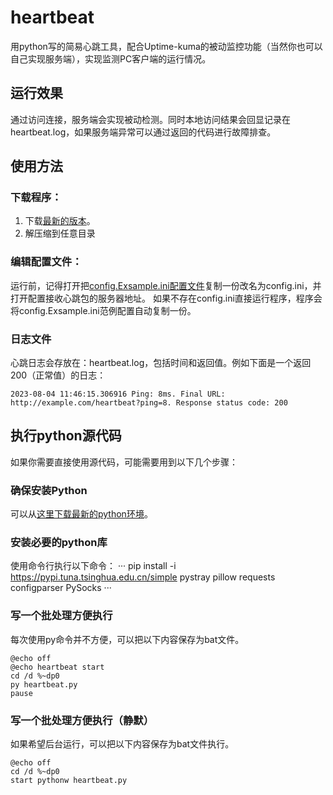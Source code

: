 # heartbeat
用python写的简易心跳工具，配合Uptime-kuma的被动监控功能（当然你也可以自己实现服务端），实现监测PC客户端的运行情况。

## 运行效果
通过访问连接，服务端会实现被动检测。同时本地访问结果会回显记录在heartbeat.log，如果服务端异常可以通过返回的代码进行故障排查。

## 使用方法

### 下载程序：
1. 下载[最新的版本](https://github.com/yshtcn/heartbeat/releases)。
2. 解压缩到任意目录

### 编辑配置文件：
运行前，记得打开把[config.Exsample.ini配置文件](https://github.com/yshtcn/heartbeat/blob/main/config.Exsample.ini)复制一份改名为config.ini，并打开配置接收心跳包的服务器地址。
如果不存在config.ini直接运行程序，程序会将config.Exsample.ini范例配置自动复制一份。

### 日志文件
心跳日志会存放在：heartbeat.log，包括时间和返回值。例如下面是一个返回200（正常值）的日志：
```
2023-08-04 11:46:15.306916 Ping: 8ms. Final URL: http://example.com/heartbeat?ping=8. Response status code: 200
```

## 执行python源代码
如果你需要直接使用源代码，可能需要用到以下几个步骤：

### 确保安装Python
可以从[这里下载最新的python环境](https://python.org/downloads/release/)。

### 安装必要的python库
使用命令行执行以下命令：
···
pip install -i https://pypi.tuna.tsinghua.edu.cn/simple pystray pillow requests configparser PySocks
···

### 写一个批处理方便执行
每次使用py命令并不方便，可以把以下内容保存为bat文件。
```
@echo off
@echo heartbeat start
cd /d %~dp0
py heartbeat.py
pause
```

### 写一个批处理方便执行（静默）
如果希望后台运行，可以把以下内容保存为bat文件执行。
```
@echo off
cd /d %~dp0
start pythonw heartbeat.py
```

